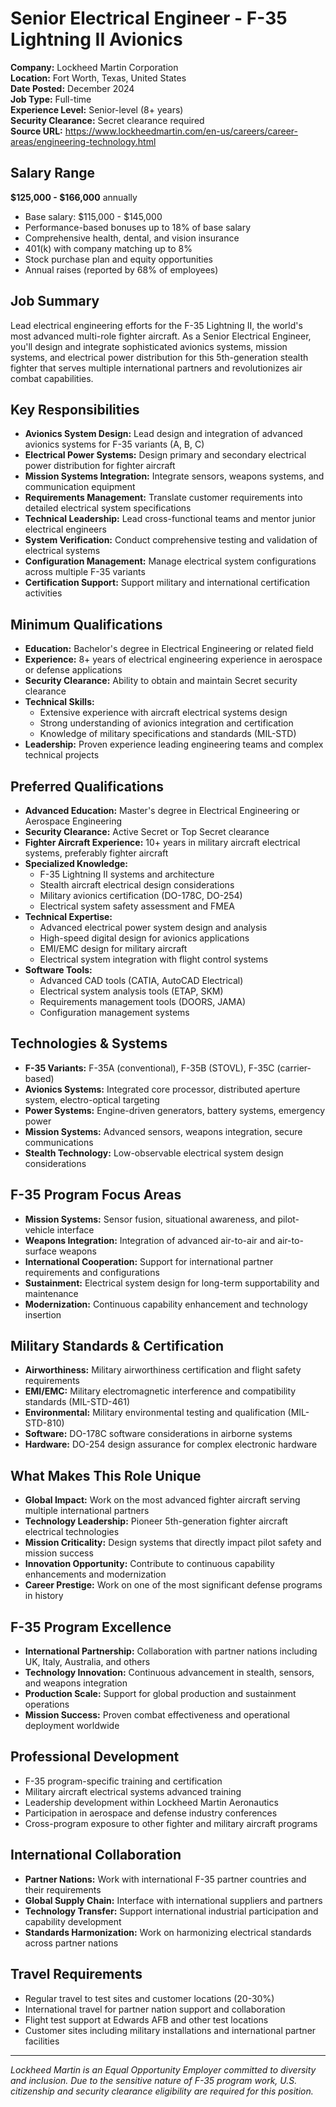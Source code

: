 # Senior Electrical Engineer - F-35 Lightning II Avionics
**Company:** Lockheed Martin Corporation  
**Location:** Fort Worth, Texas, United States  
**Date Posted:** December 2024  
**Job Type:** Full-time  
**Experience Level:** Senior-level (8+ years)  
**Security Clearance:** Secret clearance required  
**Source URL:** https://www.lockheedmartin.com/en-us/careers/career-areas/engineering-technology.html

## Salary Range
**$125,000 - $166,000** annually
- Base salary: $115,000 - $145,000
- Performance-based bonuses up to 18% of base salary
- Comprehensive health, dental, and vision insurance
- 401(k) with company matching up to 8%
- Stock purchase plan and equity opportunities
- Annual raises (reported by 68% of employees)

## Job Summary
Lead electrical engineering efforts for the F-35 Lightning II, the world's most advanced multi-role fighter aircraft. As a Senior Electrical Engineer, you'll design and integrate sophisticated avionics systems, mission systems, and electrical power distribution for this 5th-generation stealth fighter that serves multiple international partners and revolutionizes air combat capabilities.

## Key Responsibilities
- **Avionics System Design:** Lead design and integration of advanced avionics systems for F-35 variants (A, B, C)
- **Electrical Power Systems:** Design primary and secondary electrical power distribution for fighter aircraft
- **Mission Systems Integration:** Integrate sensors, weapons systems, and communication equipment
- **Requirements Management:** Translate customer requirements into detailed electrical system specifications
- **Technical Leadership:** Lead cross-functional teams and mentor junior electrical engineers
- **System Verification:** Conduct comprehensive testing and validation of electrical systems
- **Configuration Management:** Manage electrical system configurations across multiple F-35 variants
- **Certification Support:** Support military and international certification activities

## Minimum Qualifications
- **Education:** Bachelor's degree in Electrical Engineering or related field
- **Experience:** 8+ years of electrical engineering experience in aerospace or defense applications
- **Security Clearance:** Ability to obtain and maintain Secret security clearance
- **Technical Skills:**
  - Extensive experience with aircraft electrical systems design
  - Strong understanding of avionics integration and certification
  - Knowledge of military specifications and standards (MIL-STD)
- **Leadership:** Proven experience leading engineering teams and complex technical projects

## Preferred Qualifications
- **Advanced Education:** Master's degree in Electrical Engineering or Aerospace Engineering
- **Security Clearance:** Active Secret or Top Secret clearance
- **Fighter Aircraft Experience:** 10+ years in military aircraft electrical systems, preferably fighter aircraft
- **Specialized Knowledge:**
  - F-35 Lightning II systems and architecture
  - Stealth aircraft electrical design considerations
  - Military avionics certification (DO-178C, DO-254)
  - Electrical system safety assessment and FMEA
- **Technical Expertise:**
  - Advanced electrical power system design and analysis
  - High-speed digital design for avionics applications
  - EMI/EMC design for military aircraft
  - Electrical system integration with flight control systems
- **Software Tools:**
  - Advanced CAD tools (CATIA, AutoCAD Electrical)
  - Electrical system analysis tools (ETAP, SKM)
  - Requirements management tools (DOORS, JAMA)
  - Configuration management systems

## Technologies & Systems
- **F-35 Variants:** F-35A (conventional), F-35B (STOVL), F-35C (carrier-based)
- **Avionics Systems:** Integrated core processor, distributed aperture system, electro-optical targeting
- **Power Systems:** Engine-driven generators, battery systems, emergency power
- **Mission Systems:** Advanced sensors, weapons integration, secure communications
- **Stealth Technology:** Low-observable electrical system design considerations

## F-35 Program Focus Areas
- **Mission Systems:** Sensor fusion, situational awareness, and pilot-vehicle interface
- **Weapons Integration:** Integration of advanced air-to-air and air-to-surface weapons
- **International Cooperation:** Support for international partner requirements and configurations
- **Sustainment:** Electrical system design for long-term supportability and maintenance
- **Modernization:** Continuous capability enhancement and technology insertion

## Military Standards & Certification
- **Airworthiness:** Military airworthiness certification and flight safety requirements
- **EMI/EMC:** Military electromagnetic interference and compatibility standards (MIL-STD-461)
- **Environmental:** Military environmental testing and qualification (MIL-STD-810)
- **Software:** DO-178C software considerations in airborne systems
- **Hardware:** DO-254 design assurance for complex electronic hardware

## What Makes This Role Unique
- **Global Impact:** Work on the most advanced fighter aircraft serving multiple international partners
- **Technology Leadership:** Pioneer 5th-generation fighter aircraft electrical technologies
- **Mission Criticality:** Design systems that directly impact pilot safety and mission success
- **Innovation Opportunity:** Contribute to continuous capability enhancements and modernization
- **Career Prestige:** Work on one of the most significant defense programs in history

## F-35 Program Excellence
- **International Partnership:** Collaboration with partner nations including UK, Italy, Australia, and others
- **Technology Innovation:** Continuous advancement in stealth, sensors, and weapons integration
- **Production Scale:** Support for global production and sustainment operations
- **Mission Success:** Proven combat effectiveness and operational deployment worldwide

## Professional Development
- F-35 program-specific training and certification
- Military aircraft electrical systems advanced training
- Leadership development within Lockheed Martin Aeronautics
- Participation in aerospace and defense industry conferences
- Cross-program exposure to other fighter and military aircraft programs

## International Collaboration
- **Partner Nations:** Work with international F-35 partner countries and their requirements
- **Global Supply Chain:** Interface with international suppliers and partners
- **Technology Transfer:** Support international industrial participation and capability development
- **Standards Harmonization:** Work on harmonizing electrical standards across partner nations

## Travel Requirements
- Regular travel to test sites and customer locations (20-30%)
- International travel for partner nation support and collaboration
- Flight test support at Edwards AFB and other test locations
- Customer sites including military installations and international partner facilities

---
*Lockheed Martin is an Equal Opportunity Employer committed to diversity and inclusion. Due to the sensitive nature of F-35 program work, U.S. citizenship and security clearance eligibility are required for this position.*